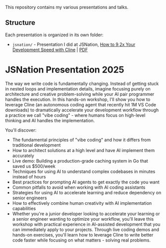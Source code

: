 This repository contains my various presentations and talks.

## Structure

Each presentation is organized in its own folder:

- `jsnation/` - Presentation I did at JSNation, [How to 9,2x Your Development Speed with Cline](https://jsnation.com/#workshop-how-to-9-2x-your-development-speed-with-cline) | [PDF](/jsnation/effective-engineering-with-cline.pdf)


# JSNation Presentation 2025
The way we write code is fundamentally changing. Instead of getting stuck in nested loops and implementation details, imagine focusing purely on architecture and creative problem-solving while your AI pair programmer handles the execution. In this hands-on workshop, I'll show you how to leverage Cline (an autonomous coding agent that recently hit 1M VS Code downloads) to dramatically accelerate your development workflow through a practice we call "vibe coding" - where humans focus on high-level thinking and AI handles the implementation.

You'll discover:
- The fundamental principles of "vibe coding" and how it differs from traditional development
- How to architect solutions at a high level and have AI implement them accurately
- Live demo: Building a production-grade caching system in Go that saved us $500/week
- Techniques for using AI to understand complex codebases in minutes instead of hours
- Best practices for prompting AI agents to get exactly the code you want
- Common pitfalls to avoid when working with AI coding assistants
- Strategies for using AI to accelerate learning and reduce dependency on senior engineers
- How to effectively combine human creativity with AI implementation capabilities
- Whether you're a junior developer looking to accelerate your learning or a senior engineer wanting to optimize your workflow, you'll leave this workshop with practical experience in AI-assisted development that you can immediately apply to your projects. Through live coding demos and hands-on exercises, you'll learn how to leverage Cline to write better code faster while focusing on what matters - solving real problems.